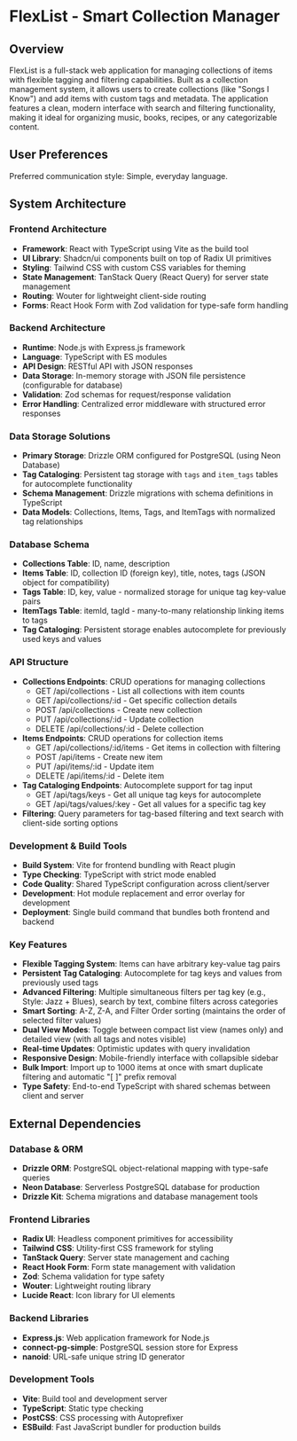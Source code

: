 # FlexList - Smart Collection Manager

## Overview

FlexList is a full-stack web application for managing collections of items with flexible tagging and filtering capabilities. Built as a collection management system, it allows users to create collections (like "Songs I Know") and add items with custom tags and metadata. The application features a clean, modern interface with search and filtering functionality, making it ideal for organizing music, books, recipes, or any categorizable content.

## User Preferences

Preferred communication style: Simple, everyday language.

## System Architecture

### Frontend Architecture
- **Framework**: React with TypeScript using Vite as the build tool
- **UI Library**: Shadcn/ui components built on top of Radix UI primitives
- **Styling**: Tailwind CSS with custom CSS variables for theming
- **State Management**: TanStack Query (React Query) for server state management
- **Routing**: Wouter for lightweight client-side routing
- **Forms**: React Hook Form with Zod validation for type-safe form handling

### Backend Architecture
- **Runtime**: Node.js with Express.js framework
- **Language**: TypeScript with ES modules
- **API Design**: RESTful API with JSON responses
- **Data Storage**: In-memory storage with JSON file persistence (configurable for database)
- **Validation**: Zod schemas for request/response validation
- **Error Handling**: Centralized error middleware with structured error responses

### Data Storage Solutions
- **Primary Storage**: Drizzle ORM configured for PostgreSQL (using Neon Database)
- **Tag Cataloging**: Persistent tag storage with `tags` and `item_tags` tables for autocomplete functionality
- **Schema Management**: Drizzle migrations with schema definitions in TypeScript
- **Data Models**: Collections, Items, Tags, and ItemTags with normalized tag relationships

### Database Schema
- **Collections Table**: ID, name, description
- **Items Table**: ID, collection ID (foreign key), title, notes, tags (JSON object for compatibility)
- **Tags Table**: ID, key, value - normalized storage for unique tag key-value pairs
- **ItemTags Table**: itemId, tagId - many-to-many relationship linking items to tags
- **Tag Cataloging**: Persistent storage enables autocomplete for previously used keys and values

### API Structure
- **Collections Endpoints**: CRUD operations for managing collections
  - GET /api/collections - List all collections with item counts
  - GET /api/collections/:id - Get specific collection details
  - POST /api/collections - Create new collection
  - PUT /api/collections/:id - Update collection
  - DELETE /api/collections/:id - Delete collection
- **Items Endpoints**: CRUD operations for collection items
  - GET /api/collections/:id/items - Get items in collection with filtering
  - POST /api/items - Create new item
  - PUT /api/items/:id - Update item
  - DELETE /api/items/:id - Delete item
- **Tag Cataloging Endpoints**: Autocomplete support for tag input
  - GET /api/tags/keys - Get all unique tag keys for autocomplete
  - GET /api/tags/values/:key - Get all values for a specific tag key
- **Filtering**: Query parameters for tag-based filtering and text search with client-side sorting options

### Development & Build Tools
- **Build System**: Vite for frontend bundling with React plugin
- **Type Checking**: TypeScript with strict mode enabled
- **Code Quality**: Shared TypeScript configuration across client/server
- **Development**: Hot module replacement and error overlay for development
- **Deployment**: Single build command that bundles both frontend and backend

### Key Features
- **Flexible Tagging System**: Items can have arbitrary key-value tag pairs
- **Persistent Tag Cataloging**: Autocomplete for tag keys and values from previously used tags
- **Advanced Filtering**: Multiple simultaneous filters per tag key (e.g., Style: Jazz + Blues), search by text, combine filters across categories
- **Smart Sorting**: A-Z, Z-A, and Filter Order sorting (maintains the order of selected filter values)
- **Dual View Modes**: Toggle between compact list view (names only) and detailed view (with all tags and notes visible)
- **Real-time Updates**: Optimistic updates with query invalidation
- **Responsive Design**: Mobile-friendly interface with collapsible sidebar
- **Bulk Import**: Import up to 1000 items at once with smart duplicate filtering and automatic "[  ]" prefix removal
- **Type Safety**: End-to-end TypeScript with shared schemas between client and server

## External Dependencies

### Database & ORM
- **Drizzle ORM**: PostgreSQL object-relational mapping with type-safe queries
- **Neon Database**: Serverless PostgreSQL database for production
- **Drizzle Kit**: Schema migrations and database management tools

### Frontend Libraries
- **Radix UI**: Headless component primitives for accessibility
- **Tailwind CSS**: Utility-first CSS framework for styling
- **TanStack Query**: Server state management and caching
- **React Hook Form**: Form state management with validation
- **Zod**: Schema validation for type safety
- **Wouter**: Lightweight routing library
- **Lucide React**: Icon library for UI elements

### Backend Libraries
- **Express.js**: Web application framework for Node.js
- **connect-pg-simple**: PostgreSQL session store for Express
- **nanoid**: URL-safe unique string ID generator

### Development Tools
- **Vite**: Build tool and development server
- **TypeScript**: Static type checking
- **PostCSS**: CSS processing with Autoprefixer
- **ESBuild**: Fast JavaScript bundler for production builds
